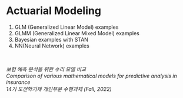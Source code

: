 # Actuarial Modeling

1. GLM (Generalized Linear Model) examples
2. GLMM (Generalized Linear Mixed Model) examples
3. Bayesian examples with STAN
4. NN(Neural Network) examples

<br/>

*보험 예측 분석을 위한 수리 모델 비교* <br/>
*Comparison of various mathematical models for predictive analysis in insurance* <br/>
*14기 도전학기제 개인부문 수행과제 (Fall, 2022)* <br/>
